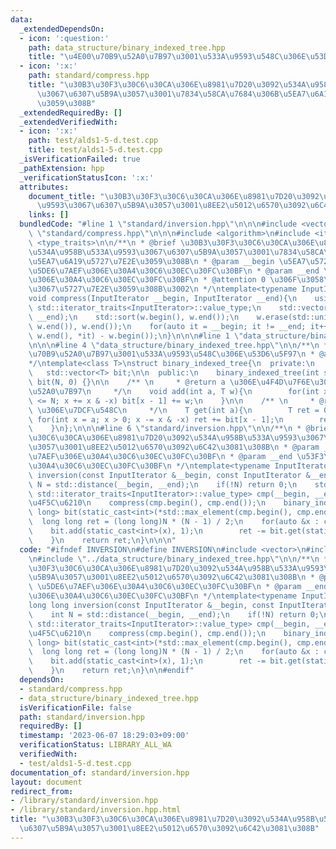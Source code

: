 ```yaml
---
data:
  _extendedDependsOn:
  - icon: ':question:'
    path: data_structure/binary_indexed_tree.hpp
    title: "\u4E00\u70B9\u52A0\u7B97\u3001\u533A\u9593\u548C\u306E\u53D6\u5F97"
  - icon: ':x:'
    path: standard/compress.hpp
    title: "\u30B3\u30F3\u30C6\u30CA\u306E\u8981\u7D20\u3092\u534A\u958B\u533A\u9593\
      \u3067\u6307\u5B9A\u3057\u3001\u7834\u58CA\u7684\u306B\u5EA7\u6A19\u5727\u7E2E\
      \u3059\u308B"
  _extendedRequiredBy: []
  _extendedVerifiedWith:
  - icon: ':x:'
    path: test/alds1-5-d.test.cpp
    title: test/alds1-5-d.test.cpp
  _isVerificationFailed: true
  _pathExtension: hpp
  _verificationStatusIcon: ':x:'
  attributes:
    document_title: "\u30B3\u30F3\u30C6\u30CA\u306E\u8981\u7D20\u3092\u534A\u958B\u533A\
      \u9593\u3067\u6307\u5B9A\u3057\u3001\u8EE2\u5012\u6570\u3092\u6C42\u3081\u308B"
    links: []
  bundledCode: "#line 1 \"standard/inversion.hpp\"\n\n\n#include <vector>\n#line 1\
    \ \"standard/compress.hpp\"\n\n\n#include <algorithm>\n#include <iterator>\n#include\
    \ <type_traits>\n\n/**\n * @brief \u30B3\u30F3\u30C6\u30CA\u306E\u8981\u7D20\u3092\
    \u534A\u958B\u533A\u9593\u3067\u6307\u5B9A\u3057\u3001\u7834\u58CA\u7684\u306B\
    \u5EA7\u6A19\u5727\u7E2E\u3059\u308B\n * @param __begin \u5EA7\u5727\u3059\u308B\
    \u5DE6\u7AEF\u306E\u30A4\u30C6\u30EC\u30FC\u30BF\n * @param __end \u53F3\u7AEF\
    \u306E\u30A4\u30C6\u30EC\u30FC\u30BF\n * @attention 0 \u306F\u3058\u307E\u308A\
    \u3067\u5727\u7E2E\u3059\u308B\u3002\n */\ntemplate<typename InputIterator>\n\
    void compress(InputIterator __begin, InputIterator __end){\n    using T = typename\
    \ std::iterator_traits<InputIterator>::value_type;\n    std::vector<T> w(__begin,\
    \ __end);\n    std::sort(w.begin(), w.end());\n    w.erase(std::unique(w.begin(),\
    \ w.end()), w.end());\n    for(auto it = __begin; it != __end; it++) *it = static_cast<T>(std::lower_bound(w.begin(),\
    \ w.end(), *it) - w.begin());\n}\n\n\n#line 1 \"data_structure/binary_indexed_tree.hpp\"\
    \n\n\n#line 4 \"data_structure/binary_indexed_tree.hpp\"\n\n/**\n * @brief \u4E00\
    \u70B9\u52A0\u7B97\u3001\u533A\u9593\u548C\u306E\u53D6\u5F97\n * @attention 0-indexed\n\
    */\ntemplate<class T>\nstruct binary_indexed_tree{\n  private:\n    int N;\n \
    \   std::vector<T> bit;\n\n  public:\n    binary_indexed_tree(int siz) : N(siz),\
    \ bit(N, 0) {}\n\n    /** \n     * @return a \u306E\u4F4D\u7F6E\u306B w \u3092\
    \u52A0\u7B97\n     */\n    void add(int a, T w){\n        for(int x = a + 1; x\
    \ <= N; x += x & -x) bit[x - 1] += w;\n    }\n\n    /** \n     * @return [0, a)\
    \ \u306E\u7DCF\u548C\n     */\n    T get(int a){\n        T ret = 0;\n       \
    \ for(int x = a; x > 0; x -= x & -x) ret += bit[x - 1];\n        return ret;\n\
    \    }\n};\n\n\n#line 6 \"standard/inversion.hpp\"\n\n/**\n * @brief \u30B3\u30F3\
    \u30C6\u30CA\u306E\u8981\u7D20\u3092\u534A\u958B\u533A\u9593\u3067\u6307\u5B9A\
    \u3057\u3001\u8EE2\u5012\u6570\u3092\u6C42\u3081\u308B\n * @param __begin \u5DE6\
    \u7AEF\u306E\u30A4\u30C6\u30EC\u30FC\u30BF\n * @param __end \u53F3\u7AEF\u306E\
    \u30A4\u30C6\u30EC\u30FC\u30BF\n */\ntemplate<typename InputIterator>\nlong long\
    \ inversion(const InputIterator &__begin, const InputIterator &__end){\n    int\
    \ N = std::distance(__begin, __end);\n    if(!N) return 0;\n    std::vector<typename\
    \ std::iterator_traits<InputIterator>::value_type> cmp(__begin, __end);  // vector\u3092\
    \u4F5C\u6210\n    compress(cmp.begin(), cmp.end());\n    binary_indexed_tree<long\
    \ long> bit(static_cast<int>(*std::max_element(cmp.begin(), cmp.end())));\n  \
    \  long long ret = (long long)N * (N - 1) / 2;\n    for(auto &x : cmp){\n    \
    \    bit.add(static_cast<int>(x), 1);\n        ret -= bit.get(static_cast<int>(x));\n\
    \    }\n    return ret;\n}\n\n\n"
  code: "#ifndef INVERSION\n#define INVERSION\n#include <vector>\n#include \"compress.hpp\"\
    \n#include \"../data_structure/binary_indexed_tree.hpp\"\n\n/**\n * @brief \u30B3\
    \u30F3\u30C6\u30CA\u306E\u8981\u7D20\u3092\u534A\u958B\u533A\u9593\u3067\u6307\
    \u5B9A\u3057\u3001\u8EE2\u5012\u6570\u3092\u6C42\u3081\u308B\n * @param __begin\
    \ \u5DE6\u7AEF\u306E\u30A4\u30C6\u30EC\u30FC\u30BF\n * @param __end \u53F3\u7AEF\
    \u306E\u30A4\u30C6\u30EC\u30FC\u30BF\n */\ntemplate<typename InputIterator>\n\
    long long inversion(const InputIterator &__begin, const InputIterator &__end){\n\
    \    int N = std::distance(__begin, __end);\n    if(!N) return 0;\n    std::vector<typename\
    \ std::iterator_traits<InputIterator>::value_type> cmp(__begin, __end);  // vector\u3092\
    \u4F5C\u6210\n    compress(cmp.begin(), cmp.end());\n    binary_indexed_tree<long\
    \ long> bit(static_cast<int>(*std::max_element(cmp.begin(), cmp.end())));\n  \
    \  long long ret = (long long)N * (N - 1) / 2;\n    for(auto &x : cmp){\n    \
    \    bit.add(static_cast<int>(x), 1);\n        ret -= bit.get(static_cast<int>(x));\n\
    \    }\n    return ret;\n}\n\n#endif"
  dependsOn:
  - standard/compress.hpp
  - data_structure/binary_indexed_tree.hpp
  isVerificationFile: false
  path: standard/inversion.hpp
  requiredBy: []
  timestamp: '2023-06-07 18:29:03+09:00'
  verificationStatus: LIBRARY_ALL_WA
  verifiedWith:
  - test/alds1-5-d.test.cpp
documentation_of: standard/inversion.hpp
layout: document
redirect_from:
- /library/standard/inversion.hpp
- /library/standard/inversion.hpp.html
title: "\u30B3\u30F3\u30C6\u30CA\u306E\u8981\u7D20\u3092\u534A\u958B\u533A\u9593\u3067\
  \u6307\u5B9A\u3057\u3001\u8EE2\u5012\u6570\u3092\u6C42\u3081\u308B"
---
```

